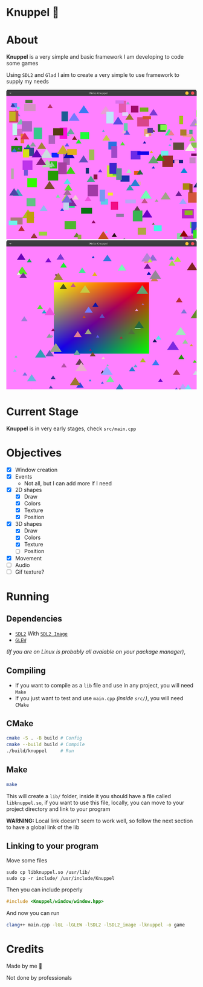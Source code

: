# Knuppel 🦇
# About
**Knuppel** is a very simple and basic framework I am developing to code some games

Using `SDL2` and `Glad` I aim to create a very simple to use framework to supply my needs

![demo2](media/demo2.png)
![demo3](media/demo3.png)

# Current Stage
**Knuppel** is in very early stages, check `src/main.cpp`

# Objectives
- [X] Window creation
- [X] Events
    + Not all, but I can add more if I need
- [X] 2D shapes
    + [X] Draw
    + [X] Colors
    + [X] Texture
    + [X] Position
- [X] 3D shapes
    + [X] Draw
    + [X] Colors
    + [X] Texture
    + [ ] Position
- [X] Movement
- [ ] Audio
- [ ] Gif texture?

# Running
## Dependencies
- [`SDL2`](https://www.libsdl.org/) With [`SDL2 Image`](https://wiki.libsdl.org/SDL2_image/FrontPage)
- [`GLEW`](https://glew.sourceforge.net/)

*(If you are on Linux is probably all avaiable on your package manager)*,

## Compiling
- If you want to compile as a `lib` file and use in any project, you will need `Make`
- If you just want to test and use `main.cpp` *(inside `src/`)*, you will need `CMake`

## CMake
```sh
cmake -S . -B build # Config
cmake --build build # Compile
./build/knuppel     # Run
```

## Make
```sh
make
```
This will create a `lib/` folder, inside it you should have a file called `libknuppel.so`, if you want to use this file,
 locally, you can move to your project directory and link to your program

**WARNING:** Local link doesn't seem to work well, so follow the next section to have a global link of the lib

## Linking to your program
<!-- ### Locally -->
<!-- Move `include` folder to your project -->
<!---->
<!-- Let's say you have a file called `main.cpp` importing **Knuppel**, you should include with `""`: -->
<!-- ```cpp -->
<!-- #include "include/Knuppel/window/window.hpp" -->
<!-- ``` -->
<!---->
<!-- To run the program with `Knuppel` linked, you should run the following command: -->
<!-- ```sh -->
<!-- clang++ main.cpp -lSDL2 -lSDL2_image -lGL -lGLEW -L. -lknuppel -o game -->
<!-- ``` -->

<!-- ### Globally -->
<!-- Alternativally, to not have to use `-L.` flag, you can move `libknuppel.so` to `/usr/lib` and **Knuppel**'s include folder to `/usr/include`, -->
<!--  this way you don't need to move `libknuppel.so` to every project you want to use it -->

Move some files
```
sudo cp libknuppel.so /usr/lib/
sudo cp -r include/ /usr/include/Knuppel
```

Then you can include properly
```cpp
#include <Knuppel/window/window.hpp>
```

And now you can run
```sh
clang++ main.cpp -lGL -lGLEW -lSDL2 -lSDL2_image -lknuppel -o game
```

# Credits
Made by me 🦇


Not done by professionals
